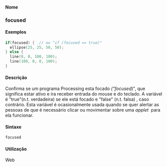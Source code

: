 
#### Nome
### focused

#### Exemplos

```pde
if(focused) {  // ou "if (focused == true)" 
  ellipse(25, 25, 50, 50); 
} else { 
  line(0, 0, 100, 100); 
  line(100, 0, 0, 100); 
} 

```



#### Descrição
Confirma se um programa Processing esta focado *("focused*)",
que significa estar ativo e ira receber entrada do mouse e do teclado.
A variável é "true"(n.t. verdadeira) se ele está
focado e "false" (n.t. falsa) , caso contrário. Esta
variável é ocasionalmente usada quando se quer alertar as
pessoas de que é necessário clicar ou movimentar sobre
uma *applet*  para ela funcionar.

#### Sintaxe
```pde
focused

```

#### Utilização

	
Web
